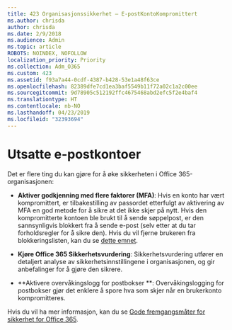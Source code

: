 ```yaml
---
title: 423 Organisasjonssikkerhet – E-postKontoKompromittert
ms.author: chrisda
author: chrisda
ms.date: 2/9/2018
ms.audience: Admin
ms.topic: article
ROBOTS: NOINDEX, NOFOLLOW
localization_priority: Priority
ms.collection: Adm_O365
ms.custom: 423
ms.assetid: f93a7a44-0cdf-4387-b428-53e1a48f63ce
ms.openlocfilehash: 82389dfe7cd1ea3baf5549b11f72a02c1a2c00ee
ms.sourcegitcommit: 9d78905c512192ffc4675468abd2efc5f2e4baf4
ms.translationtype: HT
ms.contentlocale: nb-NO
ms.lasthandoff: 04/23/2019
ms.locfileid: "32393694"
---
```

# <a name="compromised-email-accounts"></a>Utsatte e-postkontoer

Det er flere ting du kan gjøre for å øke sikkerheten i Office 365-organisasjonen:

- **Aktiver godkjenning med flere faktorer (MFA)**: Hvis en konto har vært kompromittert, er tilbakestilling av passordet etterfulgt av aktivering av MFA en god metode for å sikre at det ikke skjer på nytt. Hvis den kompromitterte kontoen ble brukt til å sende søppelpost, er den sannsynligvis blokkert fra å sende e-post (selv etter at du tar forholdsregler for å sikre den). Hvis du vil fjerne brukeren fra blokkeringslisten, kan du se [dette emnet](https://technet.microsoft.com/library/ms.exch.eac.actioncenter.aspx).

- **Kjøre Office 365 Sikkerhetsvurdering**: Sikkerhetsvurdering utfører en detaljert analyse av sikkerhetsinnstillingene i organisasjonen, og gir anbefalinger for å gjøre den sikrere.

- **Aktivere overvåkingslogg for postbokser **: Overvåkingslogging for postbokser gjør det enklere å spore hva som skjer når en brukerkonto kompromitteres.

Hvis du vil ha mer informasjon, kan du se [Gode fremgangsmåter for sikkerhet for Office 365](https://support.office.com/article/9295e396-e53d-49b9-ae9b-0b5828cdedc3.aspx).
